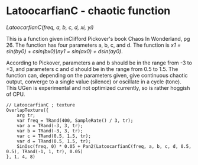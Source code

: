 # LatoocarfianC - chaotic function

_LatoocarfianC(freq, a, b, c, d, xi, yi)_

This is a function given inClifford Pickover's book Chaos In Wonderland, pg 26.  The function has four parameters a, b, c, and d.  The function is _x1 = sin(b*y0) + c*sin(b*x0)\ny1 = sin(a*x0) + d*sin(a*y0)_.

According to Pickover, parameters a and b should be in the range from -3 to +3, and parameters c and d should be in the range from 0.5 to 1.5.  The function can, depending on the parameters given, give continuous chaotic output, converge to a single value (silence) or oscillate in a cycle (tone).  This UGen is experimental and not optimized currently, so is rather hoggish of CPU.

	// LatoocarfianC ; texture
	OverlapTexture({
		arg tr;
		var freq = TRand(400, SampleRate() / 3, tr);
		var a = TRand(-3, 3, tr);
		var b = TRand(-3, 3, tr);
		var c = TRand(0.5, 1.5, tr);
		var d = TRand(0.5, 1.5, tr);
		SinOsc(freq, 0) * 0.05 + Pan2(LatoocarfianC(freq, a, b, c, d, 0.5, 0.5), TRand(-1, 1, tr), 0.05)
	}, 1, 4, 8)

